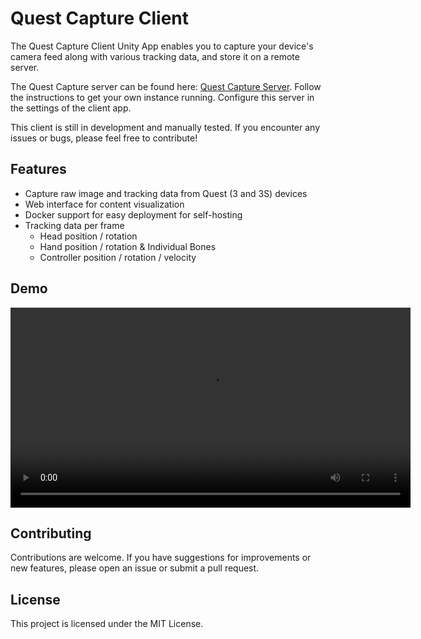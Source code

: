 # Quest Capture Client
The Quest Capture Client Unity App enables you to capture your device's camera feed along with various tracking data, and store it on a remote server.   

The Quest Capture server can be found here: [Quest Capture Server](https://github.com/stephanmitph/quest-capture-server). Follow the instructions to get your own instance running. Configure this server in the settings of the client app.

This client is still in development and manually tested. If you encounter any issues or bugs, please feel free to contribute!

## Features
- Capture raw image and tracking data from Quest (3 and 3S) devices
- Web interface for content visualization
- Docker support for easy deployment for self-hosting
- Tracking data per frame
  - Head position / rotation
  - Hand position / rotation & Individual Bones
  - Controller position / rotation / velocity

## Demo

<video width="640" height="auto" controls>
  <source src=".github/Demo.mp4" type="video/mp4">
</video>

## Contributing

Contributions are welcome. If you have suggestions for improvements or new features, please open an issue or submit a pull request.

## License

This project is licensed under the MIT License.